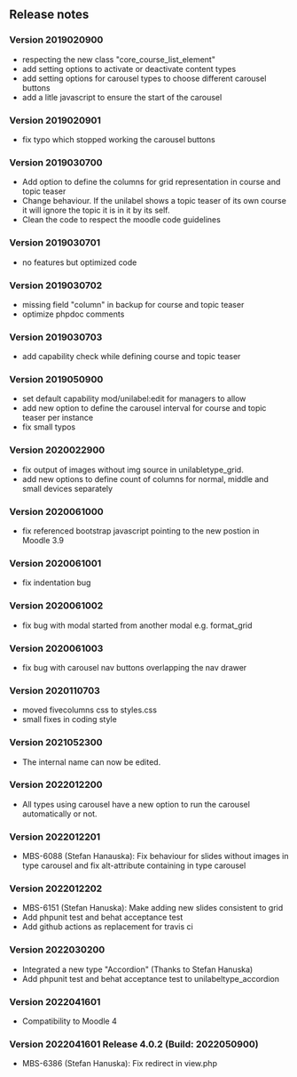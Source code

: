 ## Release notes

### Version 2019020900

* respecting the new class "core_course_list_element"
* add setting options to activate or deactivate content types
* add setting options for carousel types to choose different carousel buttons
* add a litle javascript to ensure the start of the carousel

### Version 2019020901

* fix typo which stopped working the carousel buttons

### Version 2019030700

* Add option to define the columns for grid representation in course and topic teaser
* Change behaviour. If the unilabel shows a topic teaser of its own course it will ignore the topic
it is in it by its self.
* Clean the code to respect the moodle code guidelines

### Version 2019030701

* no features but optimized code

### Version 2019030702

* missing field "column" in backup for course and topic teaser
* optimize phpdoc comments

### Version 2019030703
* add capability check while defining course and topic teaser

### Version 2019050900
* set default capability mod/unilabel:edit for managers to allow
* add new option to define the carousel interval for course and topic teaser per instance
* fix small typos

### Version 2020022900
* fix output of images without img source in unilabletype_grid.
* add new options to define count of columns for normal, middle and small devices separately

### Version 2020061000
* fix referenced bootstrap javascript pointing to the new postion in Moodle 3.9

### Version 2020061001
* fix indentation bug

### Version 2020061002
* fix bug with modal started from another modal e.g. format_grid

### Version 2020061003
* fix bug with carousel nav buttons overlapping the nav drawer

### Version 2020110703
* moved fivecolumns css to styles.css
* small fixes in coding style

### Version 2021052300
* The internal name can now be edited.

### Version 2022012200
* All types using carousel have a new option to run the carousel automatically or not.

### Version 2022012201
* MBS-6088 (Stefan Hanauska): Fix behaviour for slides without images in type carousel and fix alt-attribute containing in type carousel

### Version 2022012202
* MBS-6151 (Stefan Hanuska): Make adding new slides consistent to grid
* Add phpunit test and behat acceptance test
* Add github actions as replacement for travis ci

### Version 2022030200
* Integrated a new type "Accordion" (Thanks to Stefan Hanuska)
* Add phpunit test and behat acceptance test to unilabeltype_accordion

### Version 2022041601
* Compatibility to Moodle 4

### Version 2022041601 Release 4.0.2 (Build: 2022050900)
* MBS-6386 (Stefan Hanuska): Fix redirect in view.php

